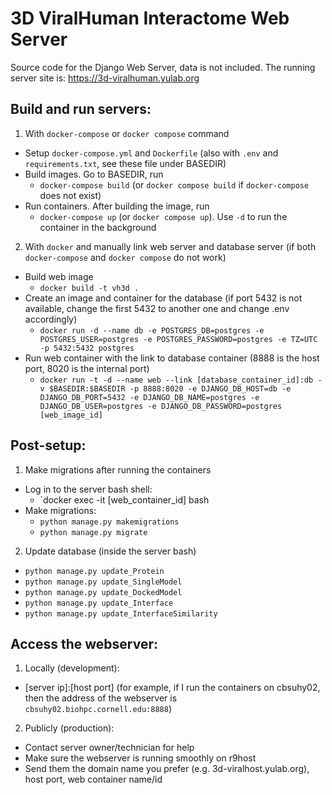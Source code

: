 # 3D ViralHuman Interactome Web Server
Source code for the Django Web Server, data is not included. The running server site is: https://3d-viralhuman.yulab.org


## Build and run servers:
1. With `docker-compose` or `docker compose` command
  - Setup `docker-compose.yml` and `Dockerfile` (also with `.env` and `requirements.txt`, see these file under BASEDIR)
  - Build images. Go to BASEDIR, run
    - `docker-compose build` (or `docker compose build` if `docker-compose` does not exist)
  - Run containers. After building the image, run
    - `docker-compose up` (or `docker compose up`). Use `-d` to run the container in the background
2. With `docker` and manually link web server and database server (if both `docker-compose` and `docker compose` do not work)
  - Build web image
    - `docker build -t vh3d .`
  - Create an image and container for the database (if port 5432 is not available, change the first 5432 to another one and change .env accordingly)
    - `docker run -d --name db -e POSTGRES_DB=postgres -e POSTGRES_USER=postgres -e POSTGRES_PASSWORD=postgres -e TZ=UTC -p 5432:5432 postgres`
  - Run web container with the link to database container (8888 is the host port, 8020 is the internal port)
    - `docker run -t -d --name web --link [database_container_id]:db -v $BASEDIR:$BASEDIR -p 8888:8020 -e DJANGO_DB_HOST=db -e DJANGO_DB_PORT=5432 -e DJANGO_DB_NAME=postgres -e DJANGO_DB_USER=postgres -e DJANGO_DB_PASSWORD=postgres [web_image_id]`

## Post-setup:
1. Make migrations after running the containers
  - Log in to the server bash shell:
    - `docker exec -it [web_container_id] bash
  - Make migrations:
    - `python manage.py makemigrations`
    - `python manage.py migrate`
2. Update database (inside the server bash)
  - `python manage.py update_Protein`
  - `python manage.py update_SingleModel`
  - `python manage.py update_DockedModel`
  - `python manage.py update_Interface`
  - `python manage.py update_InterfaceSimilarity`

## Access the webserver:
1. Locally (development):
  - [server ip]:[host port] (for example, if I run the containers on cbsuhy02, then the address of the webserver is `cbsuhy02.biohpc.cornell.edu:8888`)
2. Publicly (production):
  - Contact server owner/technician for help
  - Make sure the webserver is running smoothly on r9host
  - Send them the domain name you prefer (e.g. 3d-viralhost.yulab.org), host port, web container name/id
